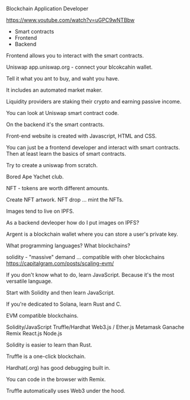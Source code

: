 Blockchain Application Developer

https://www.youtube.com/watch?v=uGPC9wNTBbw

* Smart contracts
* Frontend
* Backend

Frontend allows you to interact with the smart contracts.

Uniswap app.uniswap.org - connect your blcokcahin wallet.

Tell it what you ant to buy, and waht you have.

It includes an automated market maker.

Liquidity providers are staking their crypto and earning passive income.

You can look at Uniswap smart contract code.

On the backend it's the smart contracts.

Front-end website is created with Javascript, HTML and CSS.

You can just be a frontend developer and interact with smart contracts. Then at least learn the basics of smart contracts.

Try to create a uniswap from scratch.

Bored Ape Yachet club.

NFT - tokens are worth different amounts.

Create NFT artwork. NFT drop ... mint the NFTs.

Images tend to live on IPFS.

As a backend devleoper how do I put images on IPFS?

Argent is a blockchain wallet where you can store a user's private key.

What programming languages?
What blockchains?

solidity - "massive" demand ... compatible with oher blockchains
https://capitalgram.com/posts/scaling-evm/

If you don't know what to do, learn JavaScript. Because it's the most versatile language.

Start with Solidity and then learn JavaScript.

If you're dedicated to Solana, learn Rust and C.

EVM compatible blockchains.

Solidity/JavaScript
Truffle/Hardhat
Web3.js / Ether.js
Metamask
Ganache
Remix
React.js
Node.js

Solidity is easier to learn than Rust.

Truffle is a one-click blockchain.

Hardhat(.org) has good debugging built in.

You can code in the browser with Remix.

Truffle automatically uses Web3 under the hood.




